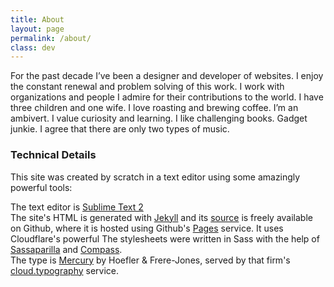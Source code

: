 ```yaml
---
title: About
layout: page
permalink: /about/
class: dev
---
```

For the past decade I’ve been a designer and developer of websites. I enjoy the constant renewal and problem solving of this work. I work with organizations and people I admire for their contributions to the world. I have three children and one wife. I love roasting and brewing coffee. I’m an ambivert. I value curiosity and learning. I like challenging books. Gadget junkie. I agree that there are only two types of music.


### Technical Details

This site was created by scratch in a text editor using some amazingly powerful tools:

The text editor is [Sublime Text 2](http://www.sublimetext.com/)  
The site's HTML is generated with [Jekyll](http://jekyllrb.com/) and its [source](https://github.com/budparr/budparr.github.io) is freely available on Github, where it is hosted using Github's [Pages](pages.github.com) service.
It uses Cloudflare's powerful 
The stylesheets were written in Sass with the help of [Sassaparilla](http://sass.fffunction.co/) and [Compass](http://compass-style.org/).   
The type is [Mercury](http://www.typography.com/fonts/mercury-text/overview/) by Hoefler & Frere-Jones, served by that firm's [cloud.typography](http://www.typography.com/cloud/welcome/) service.  


